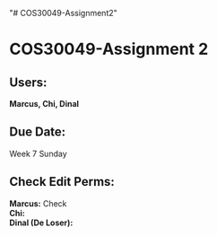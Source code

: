 "# COS30049-Assignment2" 
# COS30049-Assignment 2
## Users: 
**Marcus, Chi, Dinal**
## Due Date: 
Week 7 Sunday
## Check Edit Perms:
**Marcus:** Check
<br />**Chi:** 
<br />**Dinal (De Loser):** 
